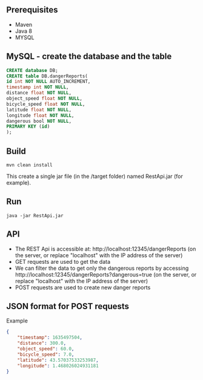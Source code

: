 ## Prerequisites 
  * Maven
  * Java 8
  * MYSQL

## MySQL - create the database and the table
```sql
CREATE database DB;
CREATE table DB.dangerReports(
id int NOT NULL AUTO_INCREMENT,
timestamp int NOT NULL,
distance float NOT NULL,
object_speed float NOT NULL,
bicycle_speed float NOT NULL,
latitude float NOT NULL,
longitude float NOT NULL,
dangerous bool NOT NULL,
PRIMARY KEY (id)
);
```

## Build
```
mvn clean install
```
This create a single jar file (in the /target folder) named RestApi.jar (for example).

## Run
```
java -jar RestApi.jar
```

## API
  * The REST Api is accessible at: http://localhost:12345/dangerReports (on the server, or replace "localhost" with the IP address of the server)
  * GET requests are used to get the data
  * We can filter the data to get only the dangerous reports by accessing http://localhost:12345/dangerReports?dangerous=true (on the server, or replace "localhost" with the IP address of the server)
  * POST requests are used to create new danger reports

## JSON format for POST requests
Example
```json
{
    "timestamp": 1635497504,
    "distance": 300.0,
    "object_speed": 60.0,
    "bicycle_speed": 7.0,
    "latitude": 43.57037533253987,
    "longitude": 1.468026024931181
}
```
